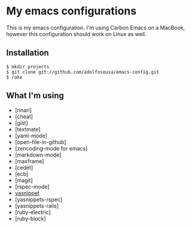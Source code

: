 My emacs configurations
=======================

This is my emacs configuration. I'm using Carbon Emacs on a MacBook, however this configuration should work on Linux as well.

Installation
------------

    $ mkdir projects
    $ git clone git://github.com/adolfosousa/emacs-config.git
    $ rake

What I'm using
--------------

- [rinari]
- [cheat]
- [gist]
- [textmate]
- [yaml-mode]
- [open-file-in-github]
- [zencoding-mode for emacs]
- [markdown-mode]
- [maxframe]
- [cedet]
- [ecb]
- [magit]
- [rspec-mode]
- [yasnippet]
- [yasnippets-rspec]
- [yasnippets-rails]
- [ruby-electric]
- [ruby-block]

[yasnippet]: http://code.google.com/p/yasnippet/
